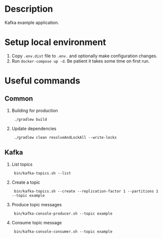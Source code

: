 # Description

Kafka example application.

# Setup local environment

1. Copy `.env.dist` file to `.env.` and optionally make configuration changes.
1. Run `docker-compose up -d`. Be patient it takes some time on first run.

# Useful commands

## Common

1. Building for production

        ./gradlew build

1. Update dependencies

        ./gradlew clean resolveAndLockAll --write-locks

## Kafka

1. List topics 
        
        bin/kafka-topics.sh --list
1. Create a topic

        bin/kafka-topics.sh --create --replication-factor 1 --partitions 1 --topic example

1. Produce topic messages

        bin/kafka-console-producer.sh --topic example

1. Consume topic message

        bin/kafka-console-consumer.sh --topic example
